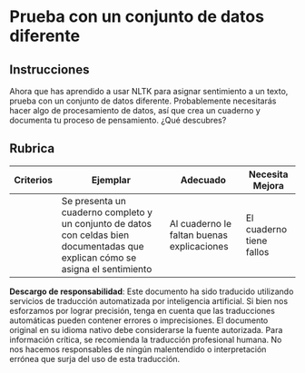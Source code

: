 # Prueba con un conjunto de datos diferente

## Instrucciones

Ahora que has aprendido a usar NLTK para asignar sentimiento a un texto, prueba con un conjunto de datos diferente. Probablemente necesitarás hacer algo de procesamiento de datos, así que crea un cuaderno y documenta tu proceso de pensamiento. ¿Qué descubres?

## Rubrica

| Criterios | Ejemplar                                                                                                         | Adecuado                                  | Necesita Mejora        |
| --------- | ---------------------------------------------------------------------------------------------------------------- | ----------------------------------------- | ---------------------- |
|           | Se presenta un cuaderno completo y un conjunto de datos con celdas bien documentadas que explican cómo se asigna el sentimiento | Al cuaderno le faltan buenas explicaciones | El cuaderno tiene fallos |

**Descargo de responsabilidad**:
Este documento ha sido traducido utilizando servicios de traducción automatizada por inteligencia artificial. Si bien nos esforzamos por lograr precisión, tenga en cuenta que las traducciones automáticas pueden contener errores o imprecisiones. El documento original en su idioma nativo debe considerarse la fuente autorizada. Para información crítica, se recomienda la traducción profesional humana. No nos hacemos responsables de ningún malentendido o interpretación errónea que surja del uso de esta traducción.